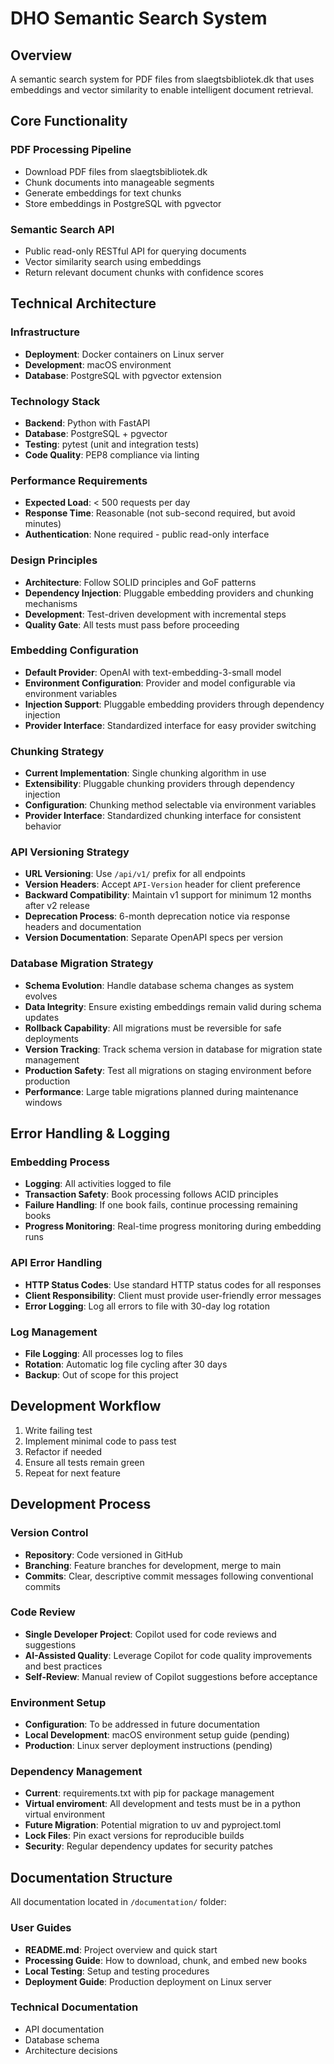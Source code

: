 # DHO Semantic Search System

## Overview
A semantic search system for PDF files from slaegtsbibliotek.dk that uses embeddings and vector similarity to enable intelligent document retrieval.

## Core Functionality

### PDF Processing Pipeline
- Download PDF files from slaegtsbibliotek.dk
- Chunk documents into manageable segments
- Generate embeddings for text chunks
- Store embeddings in PostgreSQL with pgvector

### Semantic Search API
- Public read-only RESTful API for querying documents
- Vector similarity search using embeddings
- Return relevant document chunks with confidence scores

## Technical Architecture

### Infrastructure
- **Deployment**: Docker containers on Linux server
- **Development**: macOS environment
- **Database**: PostgreSQL with pgvector extension

### Technology Stack
- **Backend**: Python with FastAPI
- **Database**: PostgreSQL + pgvector
- **Testing**: pytest (unit and integration tests)
- **Code Quality**: PEP8 compliance via linting

### Performance Requirements
- **Expected Load**: < 500 requests per day
- **Response Time**: Reasonable (not sub-second required, but avoid minutes)
- **Authentication**: None required - public read-only interface

### Design Principles
- **Architecture**: Follow SOLID principles and GoF patterns
- **Dependency Injection**: Pluggable embedding providers and chunking mechanisms
- **Development**: Test-driven development with incremental steps
- **Quality Gate**: All tests must pass before proceeding

### Embedding Configuration
- **Default Provider**: OpenAI with text-embedding-3-small model
- **Environment Configuration**: Provider and model configurable via environment variables
- **Injection Support**: Pluggable embedding providers through dependency injection
- **Provider Interface**: Standardized interface for easy provider switching

### Chunking Strategy
- **Current Implementation**: Single chunking algorithm in use
- **Extensibility**: Pluggable chunking providers through dependency injection
- **Configuration**: Chunking method selectable via environment variables
- **Provider Interface**: Standardized chunking interface for consistent behavior

### API Versioning Strategy
- **URL Versioning**: Use `/api/v1/` prefix for all endpoints
- **Version Headers**: Accept `API-Version` header for client preference
- **Backward Compatibility**: Maintain v1 support for minimum 12 months after v2 release
- **Deprecation Process**: 6-month deprecation notice via response headers and documentation
- **Version Documentation**: Separate OpenAPI specs per version

### Database Migration Strategy
- **Schema Evolution**: Handle database schema changes as system evolves
- **Data Integrity**: Ensure existing embeddings remain valid during schema updates
- **Rollback Capability**: All migrations must be reversible for safe deployments
- **Version Tracking**: Track schema version in database for migration state management
- **Production Safety**: Test all migrations on staging environment before production
- **Performance**: Large table migrations planned during maintenance windows

## Error Handling & Logging

### Embedding Process
- **Logging**: All activities logged to file
- **Transaction Safety**: Book processing follows ACID principles
- **Failure Handling**: If one book fails, continue processing remaining books
- **Progress Monitoring**: Real-time progress monitoring during embedding runs

### API Error Handling
- **HTTP Status Codes**: Use standard HTTP status codes for all responses
- **Client Responsibility**: Client must provide user-friendly error messages
- **Error Logging**: Log all errors to file with 30-day log rotation

### Log Management
- **File Logging**: All processes log to files
- **Rotation**: Automatic log file cycling after 30 days
- **Backup**: Out of scope for this project

## Development Workflow
1. Write failing test
2. Implement minimal code to pass test
3. Refactor if needed
4. Ensure all tests remain green
5. Repeat for next feature

## Development Process

### Version Control
- **Repository**: Code versioned in GitHub
- **Branching**: Feature branches for development, merge to main
- **Commits**: Clear, descriptive commit messages following conventional commits

### Code Review
- **Single Developer Project**: Copilot used for code reviews and suggestions
- **AI-Assisted Quality**: Leverage Copilot for code quality improvements and best practices
- **Self-Review**: Manual review of Copilot suggestions before acceptance

### Environment Setup
- **Configuration**: To be addressed in future documentation
- **Local Development**: macOS environment setup guide (pending)
- **Production**: Linux server deployment instructions (pending)

### Dependency Management
- **Current**: requirements.txt with pip for package management
- **Virtual enviroment**: All development and tests must be in a python virtual environment
- **Future Migration**: Potential migration to uv and pyproject.toml
- **Lock Files**: Pin exact versions for reproducible builds
- **Security**: Regular dependency updates for security patches

## Documentation Structure
All documentation located in `/documentation/` folder:

### User Guides
- **README.md**: Project overview and quick start
- **Processing Guide**: How to download, chunk, and embed new books
- **Local Testing**: Setup and testing procedures
- **Deployment Guide**: Production deployment on Linux server

### Technical Documentation
- API documentation
- Database schema
- Architecture decisions